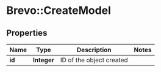 # Brevo::CreateModel

## Properties
Name | Type | Description | Notes
------------ | ------------- | ------------- | -------------
**id** | **Integer** | ID of the object created | 


